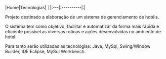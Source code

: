 |Home|Tecnologias| |
|:---|:----------|:|




Projeto destinado a elaboração de um sistema de gerenciamento de hotéis.

O sistema tem como objetivo, facilitar e automatizar da forma mais rápida e eficiente possível as diversas rotinas e ações desenvolvidas no ambiente de hotel.

Para tanto serão utilizadas as tecnologias: Java, MySql, Swing/Window Builder, IDE Eclipse, MySql Workbench.